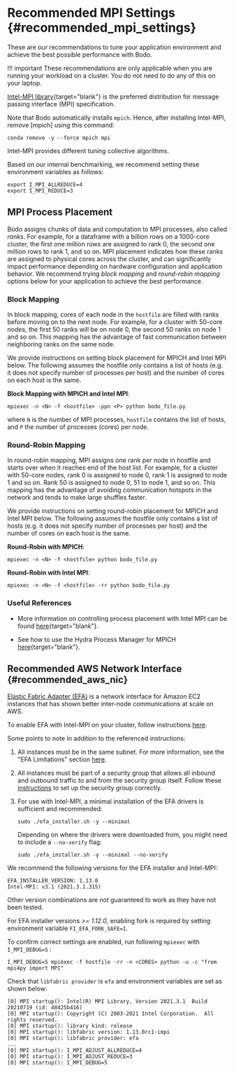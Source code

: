 # Recommended MPI Settings {#recommended_mpi_settings}

These are our recommendations to tune your application environment and
achieve the best possible performance with Bodo.

!!! important
    These recommendations are only applicable when you are running your workload
    on a cluster. You do not need to do any of this on your laptop.

[Intel-MPI
library](https://software.intel.com/content/www/us/en/develop/tools/oneapi/components/mpi-library.html#gs.cfkkrf){target="blank"}
is the preferred distribution for message passing interface (MPI)
specification.

Note that Bodo automatically installs `mpich`. Hence, after installing
Intel-MPI, remove [mpich] using this command:

```shell
conda remove -y --force mpich mpi
```

Intel-MPI provides different tuning collective algorithms.

Based on our internal benchmarking, we recommend setting these
environment variables as follows:

```shell
export I_MPI_ALLREDUCE=4
export I_MPI_REDUCE=3
```

## MPI Process Placement

Bodo assigns chunks of data and computation to MPI processes, also
called *ranks*. For example, for a dataframe with a billion rows on a
1000-core cluster, the first one million rows are assigned to rank 0,
the second one million rows to rank 1, and so on. MPI placement
indicates how these ranks are assigned to physical cores across the
cluster, and can significantly impact performance depending on hardware
configuration and application behavior. We recommend trying *block
mapping* and *round-robin mapping* options below for your application to
achieve the best performance.

### Block Mapping

In block mapping, cores of each node in the `hostfile` are filled with
ranks before moving on to the next node. For example, for a cluster with
50-core nodes, the first 50 ranks will be on node 0, the second 50 ranks
on node 1 and so on. This mapping has the advantage of fast
communication between neighboring ranks on the same node.

We provide instructions on setting block placement for
MPICH and Intel MPI below. The following assumes the hostfile only
contains a list of hosts (e.g. it does not specify number of processes
per host) and the number of cores on each host is the same.

**Block Mapping with MPICH and Intel MPI**:

```shell
mpiexec -n <N> -f <hostfile> -ppn <P> python bodo_file.py
```
where `N` is the number of MPI processes, `hostfile` contains the list
of hosts, and `P` the number of processes (cores) per node.


### Round-Robin Mapping

In round-robin mapping, MPI assigns one rank per node in hostfile and
starts over when it reaches end of the host list. For example, for a
cluster with 50-core nodes, rank 0 is assigned to node 0, rank 1 is
assigned to node 1 and so on. Rank 50 is assigned to node 0, 51 to node
1, and so on. This mapping has the advantage of avoiding communication
hotspots in the network and tends to make large shuffles faster.

We provide instructions on setting round-robin placement for
MPICH and Intel MPI below. The following assumes the hostfile only
contains a list of hosts (e.g. it does not specify number of processes
per host) and the number of cores on each host is the same.


**Round-Robin with MPICH**:

```shell
mpiexec -n <N> -f <hostfile> python bodo_file.py
```
**Round-Robin with Intel MPI**:

```shell
mpiexec -n <N> -f <hostfile> -rr python bodo_file.py
```

### Useful References

- More information on controlling process placement with Intel MPI can be found 
[here](https://www.intel.com/content/www/us/en/developer/articles/technical/controlling-process-placement-with-the-intel-mpi-library.html){target="blank"}.

- See how to use the Hydra Process Manager for MPICH [here](https://wiki.mpich.org/mpich/index.php/Using_the_Hydra_Process_Manager){target="blank"}.

## Recommended AWS Network Interface {#recommended_aws_nic}

[Elastic Fabric Adapter (EFA)](https://aws.amazon.com/hpc/efa/) is a
network interface for Amazon EC2 instances that has shown better
inter-node communications at scale on AWS.

To enable EFA with Intel-MPI on your cluster, follow instructions
[here](https://docs.aws.amazon.com/AWSEC2/latest/UserGuide/efa-start.html).

Some points to note in addition to the referenced instructions:

1.  All instances must be in the same subnet. For more information, see
    the "EFA Limitations" section
    [here](https://www.hpcworkshops.com/07-efa/00-efa-basics.html).

2.  All instances must be part of a security group that allows all
    inbound and outbound traffic to and from the security group itself.
    Follow these
    [instructions](https://docs.aws.amazon.com/AWSEC2/latest/UserGuide/efa-start.html#efa-start-security)
    to set up the security group correctly.

3.  For use with Intel-MPI, a minimal installation of the EFA drivers is
    sufficient and recommended:
    
    ```shell
    sudo ./efa_installer.sh -y --minimal
    ```
    
    Depending on where the drivers were downloaded from, you might need
    to include a `--no-verify` flag:
    
    ```shell
    sudo ./efa_installer.sh -y --minimal --no-verify
    ```
    
We recommend the following versions for the EFA installer and Intel-MPI:

```console
EFA_INSTALLER_VERSION: 1.13.0
Intel-MPI: v3.1 (2021.3.1.315)
```

Other version combinations are not guaranteed to work as they have not
been tested.

For EFA installer versions *>= 1.12.0*, enabling fork is required by
setting environment variable `FI_EFA_FORK_SAFE=1`.

To confirm correct settings are enabled, run following
`mpiexec` with `I_MPI_DEBUG=5` :

```shell
I_MPI_DEBUG=5 mpiexec -f hostfile -rr -n <CORES> python -u -c "from mpi4py import MPI"
```

Check that `libfabric provider` is `efa` and
environment variables are set as shown below:

```console
[0] MPI startup(): Intel(R) MPI Library, Version 2021.3.1  Build 20210719 (id: 48425b416)
[0] MPI startup(): Copyright (C) 2003-2021 Intel Corporation.  All rights reserved.
[0] MPI startup(): library kind: release
[0] MPI startup(): libfabric version: 1.13.0rc1-impi
[0] MPI startup(): libfabric provider: efa
...
[0] MPI startup(): I_MPI_ADJUST_ALLREDUCE=4
[0] MPI startup(): I_MPI_ADJUST_REDUCE=3
[0] MPI startup(): I_MPI_DEBUG=5
```